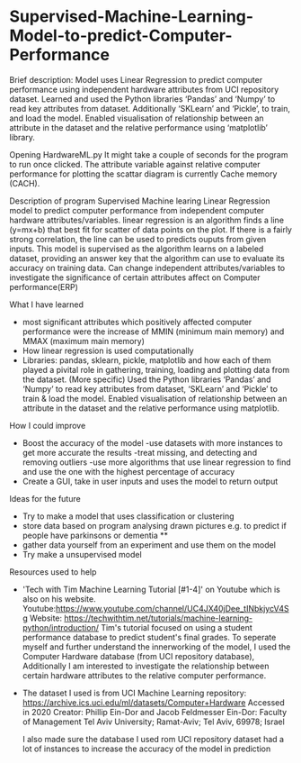 # Supervised-Machine-Learning-Model-to-predict-Computer-Performance
Brief description: Model uses Linear Regression to predict computer performance using independent hardware attributes from UCI repository dataset. Learned and used the Python libraries ‘Pandas’ and ‘Numpy’ to read key attributes from dataset. Additionally ‘SKLearn’ and ‘Pickle’, to train, and load the model. Enabled visualisation of relationship between an attribute in the dataset and the relative performance using ‘matplotlib’ library.

Opening HardwareML.py
It might take a couple of seconds for the program to run once clicked. The attribute variable against relative computer performance for plotting the scattar diagram is currently Cache memory (CACH).


Description of program
Supervised Machine learing Linear Regression model to predict computer performance from independent computer hardware attributes/variables.
linear regression is an algorithm finds a line (y=mx+b) that best fit for scatter of data points on the plot.
If there is a fairly strong correlation, the line can be used to predicts ouputs from given inputs.
This model is supervised as the algorithm learns on a labeled dataset, providing an answer key that the algorithm can use to evaluate its accuracy on training data. 
Can change independent attributes/variables to investigate the significance of certain attributes affect on Computer performance(ERP)


What I have learned
- most significant attributes which positively affected computer performance were the increase of MMIN (minimum main memory) and MMAX (maximum main memory)
- How linear regression is used computationally
- Libraries: pandas, sklearn, pickle, matplotlib and how each of them played a pivital role in gathering, training, loading and plotting data from the dataset.
  (More specific) Used the Python libraries ‘Pandas’ and ‘Numpy’ to read key attributes from dataset, ‘SKLearn’ and ‘Pickle’ to train & load the model. 
  Enabled visualisation of relationship between an attribute in the dataset and the relative performance using matplotlib.


How I could improve
- Boost the accuracy of the model
	-use datasets with more instances to get more accurate the results
	-treat missing, and detecting and removing outliers
	-use more algorithms that use linear regression to find and use the one with the highest percentage of accuracy
- Create a GUI, take in user inputs and uses the model to return output


Ideas for the future
- Try to make a model that uses classification or clustering 
- store data based on program analysing drawn pictures e.g. to predict if people have parkinsons or dementia **
- gather data yourself from an experiment and use them on the model
- Try make a unsupervised  model


Resources used to help
- 'Tech with Tim Machine Learning Tutorial [#1-4]' on Youtube which is also on his website. 
  Youtube:https://www.youtube.com/channel/UC4JX40jDee_tINbkjycV4Sg
  Website: https://techwithtim.net/tutorials/machine-learning-python/introduction/
  Tim's tutorial focused on using a student performance database to predict student's final grades. 
  To seperate myself and further understand the innerworking of the model, I used the Computer Hardware database (from UCI repository database),
  Additionally I am interested to investigate the relationship between certain hardware attributes to the relative computer performance. 
- The dataset I used is from UCI Machine Learning repository: https://archive.ics.uci.edu/ml/datasets/Computer+Hardware
  Accessed in 2020
  Creator:
  Phillip Ein-Dor and Jacob Feldmesser
  Ein-Dor: Faculty of Management
  Tel Aviv University; Ramat-Aviv;
  Tel Aviv, 69978; Israel

  I also made sure the database I used rom UCI repository dataset had a lot of instances to increase the accuracy of the model in prediction



